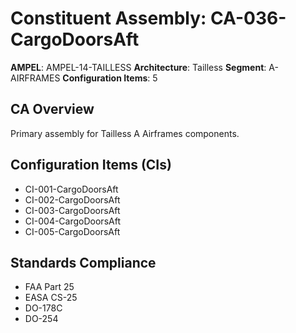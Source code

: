 # Constituent Assembly: CA-036-CargoDoorsAft

**AMPEL**: AMPEL-14-TAILLESS
**Architecture**: Tailless
**Segment**: A-AIRFRAMES
**Configuration Items**: 5

## CA Overview
Primary assembly for Tailless A Airframes components.

## Configuration Items (CIs)
- CI-001-CargoDoorsAft
- CI-002-CargoDoorsAft
- CI-003-CargoDoorsAft
- CI-004-CargoDoorsAft
- CI-005-CargoDoorsAft

## Standards Compliance
- FAA Part 25
- EASA CS-25
- DO-178C
- DO-254
